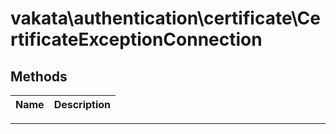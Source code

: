 # vakata\authentication\certificate\CertificateExceptionConnection


## Methods

| Name | Description |
|------|-------------|

---


